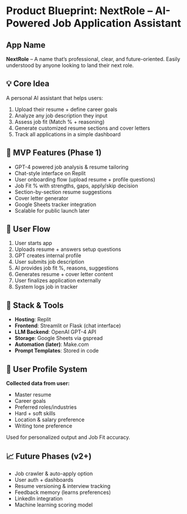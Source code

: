 # Product Blueprint: NextRole – AI-Powered Job Application Assistant

## App Name
**NextRole** – A name that’s professional, clear, and future-oriented. Easily understood by anyone looking to land their next role.

## 💡 Core Idea
A personal AI assistant that helps users:
1. Upload their resume + define career goals  
2. Analyze any job description they input  
3. Assess job fit (Match % + reasoning)  
4. Generate customized resume sections and cover letters  
5. Track all applications in a simple dashboard  

## 🚀 MVP Features (Phase 1)

- GPT-4 powered job analysis & resume tailoring  
- Chat-style interface on Replit  
- User onboarding flow (upload resume + profile questions)  
- Job Fit % with strengths, gaps, apply/skip decision  
- Section-by-section resume suggestions  
- Cover letter generator  
- Google Sheets tracker integration  
- Scalable for public launch later  

## 🧭 User Flow

1. User starts app  
2. Uploads resume + answers setup questions  
3. GPT creates internal profile  
4. User submits job description  
5. AI provides job fit %, reasons, suggestions  
6. Generates resume + cover letter content  
7. User finalizes application externally  
8. System logs job in tracker  

## 🧰 Stack & Tools

- **Hosting**: Replit  
- **Frontend**: Streamlit or Flask (chat interface)  
- **LLM Backend**: OpenAI GPT-4 API  
- **Storage**: Google Sheets via gspread  
- **Automation (later)**: Make.com  
- **Prompt Templates**: Stored in code  

## 🧠 User Profile System

**Collected data from user:**
- Master resume  
- Career goals  
- Preferred roles/industries  
- Hard + soft skills  
- Location & salary preference  
- Writing tone preference  

Used for personalized output and Job Fit accuracy.

## 📈 Future Phases (v2+)

- Job crawler & auto-apply option  
- User auth + dashboards  
- Resume versioning & interview tracking  
- Feedback memory (learns preferences)  
- LinkedIn integration  
- Machine learning scoring model  
